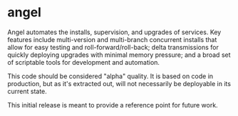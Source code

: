 angel
=====

Angel automates the installs, supervision, and upgrades of services. Key features include multi-version and multi-branch concurrent installs that allow for easy testing and roll-forward/roll-back; delta transmissions for quickly deploying upgrades with minimal memory pressure; and a broad set of scriptable tools for development and automation.

This code should be considered "alpha" quality. It is based on code in production, but as it's extracted out, will not necessarily be deployable in its current state.

This initial release is meant to provide a reference point for future work.
